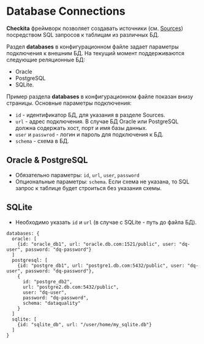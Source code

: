 # Database Connections

**Checkita** фреймворк позволяет создавать источники (см. [Sources](Sources.md)) посредством
SQL запросов к таблицам из различных БД.

Раздел **databases** в конфигурационном файле задает параметры подключения к внешним БД.
На текущий момент поддерживаются следующие реляционные БД:

* Oracle
* PostgreSQL
* SQLite.

Пример раздела **databases** в конфигурационном файле показан внизу страницы. Основные параметры подключения:

* `id` - идентификатор БД, для указания в разделе Sources.
* `url` - адрес подключения. В случае БД Oracle или PostgreSQL должна содержать хост, порт и имя базы данных.
* `user` и `passwrod` - логин и пароль для подключения к БД.
* `schema` - схема в БД.

## Oracle & PostgreSQL

* Обязательно параметры: `id`, `url`, `user`, `password`
* Опциональные параметры: `schema`. Если схема не указана, то SQL запрос к таблице будет строиться без указания схемы.

## SQLite

* Необходимо указать `id` и `url` (в случае с SQLite - путь до файла БД).

```hocon
databases: {
  oracle: [
    {id: "oracle_db1", url: "oracle.db.com:1521/public", user: "dq-user", password: "dq-password"}
  ]
  postgresql: [
    {id: "postgre_db1", url: "postgre1.db.com:5432/public", user: "dq-user", password: "dq-password"},
    {
      id: "postgre_db2",
      url: "postgre2.db.com:5432/public",
      user: "dq-user",
      password: "dq-password",
      schema: "dataquality"
    }
  ]
  sqlite: [
    {id: "sqlite_db", url: "/user/home/my_sqlite.db"}
  ]
}
```